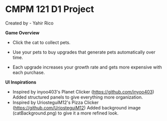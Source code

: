 # CMPM 121 D1 Project

Created by - Yahir Rico

**Game Overview**

- Click the cat to collect pets.

- Use your pets to buy upgrades that generate pets automatically over time.

- Each upgrade increases your growth rate and gets more expensive with each purchase.

**UI Inspirations**

- Inspired by inyoo403's Planet Clicker (https://github.com/inyoo403)
    Added structured panels to give everything more organization.
- Inspired by UriosteguiM12's Pizza Clicker (https://github.com/UriosteguiM12)
    Added background image (catBackground.png) to give it a more refined look.